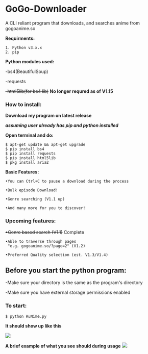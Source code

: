 # GoGo-Downloader
A CLI reliant program that downloads, and searches anime from gogoanime.so 

**Requirments:**
```
1. Python v3.x.x 
2. pip
```

**Python modules used:**

-bs4(BeautifulSoup)

-requests

~~-html5lib(for bs4 lib)~~
**No longer requred as of V1.15**


### How to install:

**Download my program on latest release**

***assuming user already has pip and python installed***

**Open terminal and do:**
```
$ apt-get update && apt-get upgrade
$ pip install bs4
$ pip install requests
$ pip install html5lib
$ pkg install aria2
```
**Basic Features:**
```
•You can Ctrl+C to pause a download during the process

•Bulk episode Download!

•Genre searching (V1.1 up)

•And many more for you to discover!
```

### Upcoming features:

~~•Genre based search (V1.1)~~ Complete
```
•Able to traverse through pages
 "e.g. gogoanime.so/?page=2" (V1.2)
 
•Preferred Quality selection (est. V1.3/V1.4)
```


## Before you start the python program:
-Make sure your directory is the same as the program's directory

-Make sure you have external storage permissions enabled

### To start:
```$ python RuNime.py```

**It should show up like this**

![](home.png)

**A brief example of what you see should during usage**
![](example.png)


